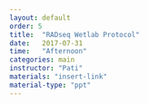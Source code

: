 ```yaml
---
layout: default
order: 5
title:  "RADseq Wetlab Protocol"
date:   2017-07-31
time:   "Afternoon"
categories: main
instructor: "Pati"
materials: "insert-link"
material-type: "ppt"
---
```


